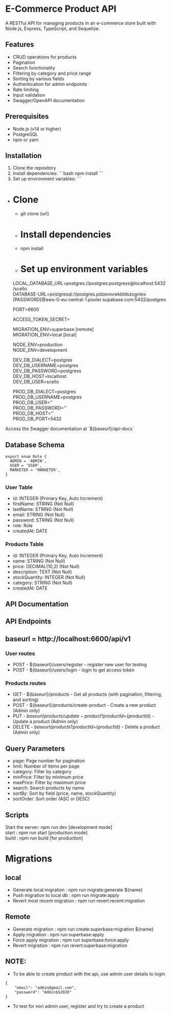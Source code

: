 # E-Commerce Product API

A RESTful API for managing products in an e-commerce store built with Node.js, Express, TypeScript, and Sequelize.

## Features

- CRUD operations for products
- Pagination
- Search functionality
- Filtering by category and price range
- Sorting by various fields
- Authentication for admin endpoints
- Rate limiting
- Input validation
- Swagger/OpenAPI documentation

## Prerequisites

- Node.js (v14 or higher)
- PostgreSQL
- npm or yarn

## Installation

1. Clone the repository
2. Install dependencies:
   \`\`\`bash
   npm install
   \`\`\`
3. Set up environment variables:
   \`\`\`

- # Clone

  - git clone {url}

  - # Install dependencies
  - npm install

  - # Set up environment variables

  LOCAL_DATABASE_URL=postgres://postgres:postgress@localhost:5432/scello  
   DATABASE-URL=postgresql://postgres.pdzevovwkbldszognlex:[PASSWORD]@aws-0-eu-central-1.pooler.supabase.com:5432/postgres

  PORT=6600

  ACCESS_TOKEN_SECRET=

  MIGRATION_ENV=superbase [remote]  
   MIGRATION_ENV=local [local]

  NODE_ENV=production  
   NODE_ENV=development

  DEV_DB_DIALECT=postgres  
   DEV_DB_USERNAME=postgres  
   DEV_DB_PASSWORD=postgress  
   DEV_DB_HOST=localhost  
   DEV_DB_USER=scello

  PROD_DB_DIALECT=postgres  
   PROD_DB_USERNAME=postgres  
   PROD_DB_USER=''  
   PROD_DB_PASSWORD=''  
   PROD_DB_HOST=''  
   PROD_DB_PORT=5432

Access the Swagger documentation at \`${baseurl}/api-docs\`

## Database Schema

```
export enum Role {
  ADMIN = 'ADMIN',
  USER = 'USER',
  MARKETER = 'MARKETER',
}

```

### User Table

- id: INTEGER (Primary Key, Auto Increment)
- firstName: STRING (Not Null)
- lastName: STRING (Not Null)
- email: STRING (Not Null)
- password: STRING (Not Null)
- role: Role
- createdAt: DATE

### Products Table

- id: INTEGER (Primary Key, Auto Increment)
- name: STRING (Not Null)
- price: DECIMAL(10,2) (Not Null)
- description: TEXT (Not Null)
- stockQuantity: INTEGER (Not Null)
- category: STRING (Not Null)
- createdAt: DATE

## API Documentation

## API Endpoints

## baseurl = http://localhost:6600/api/v1

### User routes

- POST - ${baseurl}/users/register - register new user for testing
- POST - ${baseurl}/users/login - login to get access token

### Products routes

- GET - ${baseurl}/products - Get all products (with pagination, filtering, and sorting)
- POST - ${baseurl}/products/create-product - Create a new product (Admin only)
- PUT - ${baseurl}/products/update-product?productId=${productId} - Update a product (Admin only)
- DELETE - ${baseurl}/products?productId=${productId} - Delete a product (Admin only)

## Query Parameters

- page: Page number for pagination
- limit: Number of items per page
- category: Filter by category
- minPrice: Filter by minimum price
- maxPrice: Filter by maximum price
- search: Search products by name
- sortBy: Sort by field (price, name, stockQuantity)
- sortOrder: Sort order (ASC or DESC)

## Scripts

Start the server: npm run dev [development mode]  
start : npm run start [production mode]  
build : npm run build [for production]

# Migrations

## local

- Generate local migration : npm run migrate:generate ${name}
- Push migration to local db : npm run migrate:apply
- Revert most recent migration : npm run revert:recent:migration

## Remote

- Generate migration : npm run create:superbase:migration ${name}
- Apply migration : npm run superbase:apply
- Force apply migration : npm run superbase:force:apply
- Revert migration : npm run revert:superbase:migration

## NOTE:

- To be able to create product with the api, use admin user details to login

```
{
    "email": "admin@gmail.com",
    "password": "Admin$$2020"
}

```

- To test for non admin user, register and try to create a product
